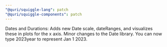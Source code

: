 ```yaml
---
"@quri/squiggle-lang": patch
"@quri/squiggle-components": patch
---
```


Dates and Durations: Adds new Date scale, dateRanges, and visualizes these in plots for the x axis. Minor changes to the Date library. You can now type 2023year to represent Jan 1 2023.
